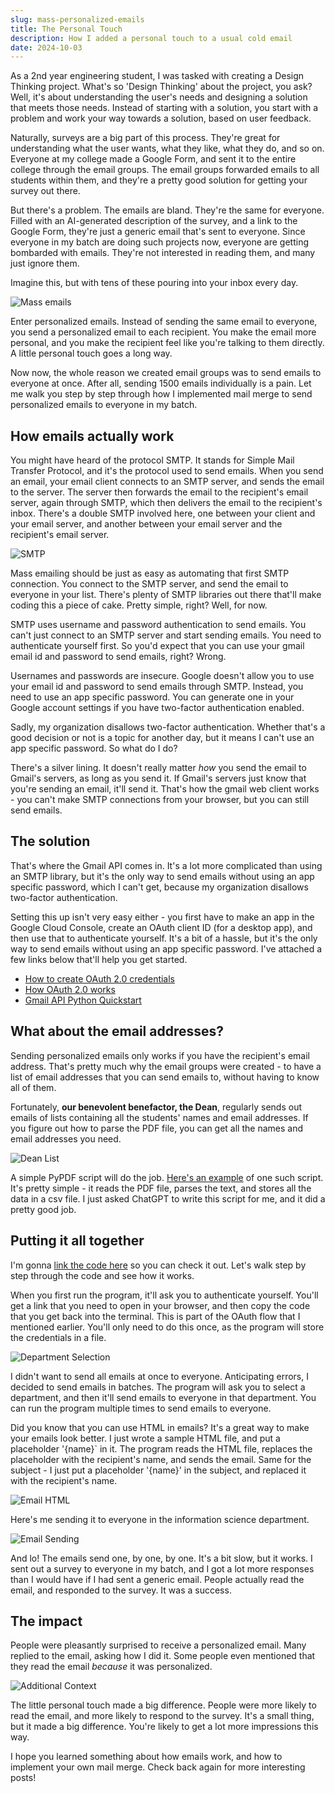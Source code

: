 ```yaml
---
slug: mass-personalized-emails
title: The Personal Touch
description: How I added a personal touch to a usual cold email
date: 2024-10-03
---
```


As a 2nd year engineering student, I was tasked with creating a Design Thinking project. What's so 'Design Thinking' about the project, you ask? Well, it's about understanding the user's needs and designing a solution that meets those needs. Instead of starting with a solution, you start with a problem and work your way towards a solution, based on user feedback.

Naturally, surveys are a big part of this process. They're great for understanding what the user wants, what they like, what they do, and so on. Everyone at my college made a Google Form, and sent it to the entire college through the email groups. The email groups forwarded emails to all students within them, and they're a pretty good solution for getting your survey out there.

But there's a problem. The emails are bland. They're the same for everyone. Filled with an AI-generated description of the survey, and a link to the Google Form, they're just a generic email that's sent to everyone. Since everyone in my batch are doing such projects now, everyone are getting bombarded with emails. They're not interested in reading them, and many just ignore them.

Imagine this, but with tens of these pouring into your inbox every day. 

![Mass emails](/images/mass-emails.png)

Enter personalized emails. Instead of sending the same email to everyone, you send a personalized email to each recipient. You make the email more personal, and you make the recipient feel like you're talking to them directly. A little personal touch goes a long way.

Now now, the whole reason we created email groups was to send emails to everyone at once. After all, sending 1500 emails individually is a pain. Let me walk you step by step through how I implemented mail merge to send personalized emails to everyone in my batch.

## How emails actually work

You might have heard of the protocol SMTP. It stands for Simple Mail Transfer Protocol, and it's the protocol used to send emails. When you send an email, your email client connects to an SMTP server, and sends the email to the server. The server then forwards the email to the recipient's email server, again through SMTP, which then delivers the email to the recipient's inbox. There's a double SMTP involved here, one between your client and your email server, and another between your email server and the recipient's email server.

![SMTP](/images/emailworks.png)

Mass emailing should be just as easy as automating that first SMTP connection. You connect to the SMTP server, and send the email to everyone in your list. There's plenty of SMTP libraries out there that'll make coding this a piece of cake. Pretty simple, right? Well, for now.

SMTP uses username and password authentication to send emails. You can't just connect to an SMTP server and start sending emails. You need to authenticate yourself first. So you'd expect that you can use your gmail email id and password to send emails, right? Wrong.

Usernames and passwords are insecure. Google doesn't allow you to use your email id and password to send emails through SMTP. Instead, you need to use an app specific password. You can generate one in your Google account settings if you have two-factor authentication enabled.

Sadly, my organization disallows two-factor authentication. Whether that's a good decision or not is a topic for another day, but it means I can't use an app specific password. So what do I do?

There's a silver lining. It doesn't really matter *how* you send the email to Gmail's servers, as long as you send it. If Gmail's servers just know that you're sending an email, it'll send it. That's how the gmail web client works - you can't make SMTP connections from your browser, but you can still send emails.

## The solution

That's where the Gmail API comes in. It's a lot more complicated than using an SMTP library, but it's the only way to send emails without using an app specific password, which I can't get, because my organization disallows two-factor authentication.

Setting this up isn't very easy either - you first have to make an app in the Google Cloud Console, create an OAuth client ID (for a desktop app), and then use that to authenticate yourself. It's a bit of a hassle, but it's the only way to send emails without using an app specific password. I've attached a few links below that'll help you get started.

- [How to create OAuth 2.0 credentials](https://support.google.com/cloud/answer/6158849?hl=en)
- [How OAuth 2.0 works](https://developers.google.com/identity/protocols/oauth2)
- [Gmail API Python Quickstart](https://developers.google.com/gmail/api/quickstart/python)

## What about the email addresses?

Sending personalized emails only works if you have the recipient's email address. That's pretty much why the email groups were created - to have a list of email addresses that you can send emails to, without having to know all of them.

Fortunately, **our benevolent benefactor, the Dean**, regularly sends out emails of lists containing all the students' names and email addresses. If you figure out how to parse the PDF file, you can get all the names and email addresses you need.

![Dean List](/images/dean-list.png)

A simple PyPDF script will do the job. [Here's an example](https://github.com/BoogieMonster1O1/emailspam/blob/main/parse.py) of one such script. It's pretty simple - it reads the PDF file, parses the text, and stores all the data in a csv file. I just asked ChatGPT to write this script for me, and it did a pretty good job.

## Putting it all together

I'm gonna [link the code here](https://github.com/BoogieMonster1O1/emailspam/blob/main/kek.py) so you can check it out. Let's walk step by step through the code and see how it works.

When you first run the program, it'll ask you to authenticate yourself. You'll get a link that you need to open in your browser, and then copy the code that you get back into the terminal. This is part of the OAuth flow that I mentioned earlier. You'll only need to do this once, as the program will store the credentials in a file.

![Department Selection](/images/department-select.png)

I didn't want to send all emails at once to everyone. Anticipating errors, I decided to send emails in batches. The program will ask you to select a department, and then it'll send emails to everyone in that department. You can run the program multiple times to send emails to everyone.

Did you know that you can use HTML in emails? It's a great way to make your emails look better. I just wrote a sample HTML file, and put a placeholder '{name}` in it. The program reads the HTML file, replaces the placeholder with the recipient's name, and sends the email. Same for the subject - I just put a placeholder '{name}' in the subject, and replaced it with the recipient's name.

![Email HTML](/images/email-html.png)

Here's me sending it to everyone in the information science department.

![Email Sending](/images/message-send.png)

And lo! The emails send one, by one, by one. It's a bit slow, but it works. I sent out a survey to everyone in my batch, and I got a lot more responses than I would have if I had sent a generic email. People actually read the email, and responded to the survey. It was a success.

## The impact

People were pleasantly surprised to receive a personalized email. Many replied to the email, asking how I did it. Some people even mentioned that they read the email *because* it was personalized. 

![Additional Context](/images/realest-person.png)

The little personal touch made a big difference. People were more likely to read the email, and more likely to respond to the survey. It's a small thing, but it made a big difference. You're likely to get a lot more impressions this way.

I hope you learned something about how emails work, and how to implement your own mail merge. Check back again for more interesting posts!
